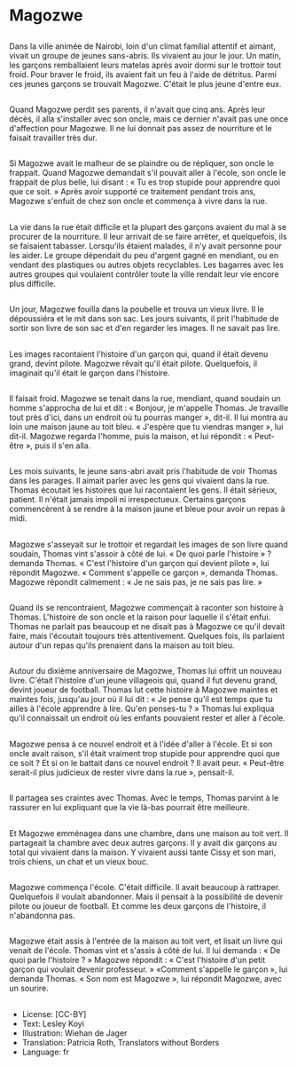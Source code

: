 # Magozwe

##
Dans la ville animée de Nairobi, loin d'un climat familial attentif et aimant, vivait un groupe de jeunes sans-abris. Ils vivaient au jour le jour. Un matin, les garçons remballaient leurs matelas après avoir dormi sur le trottoir tout froid. Pour braver le froid, ils avaient fait un feu à l'aide de détritus. Parmi ces jeunes garçons se trouvait Magozwe. C'était le plus jeune d'entre eux.

##
Quand Magozwe perdit ses parents, il n'avait que cinq ans. Après leur décès, il alla s'installer avec son oncle, mais ce dernier n'avait pas une once d'affection pour Magozwe. Il ne lui donnait pas assez de nourriture et le faisait travailler très dur.

##
Si Magozwe avait le malheur de se plaindre ou de répliquer, son oncle le frappait. Quand Magozwe demandait s'il pouvait aller à l'école, son oncle le frappait de plus belle, lui disant : « Tu es trop stupide pour apprendre quoi que ce soit. » Après avoir supporté ce traitement pendant trois ans, Magozwe s'enfuit de chez son oncle et commença à vivre dans la rue.

##
La vie dans la rue était difficile et la plupart des garçons avaient du mal à se procurer de la nourriture. Il leur arrivait de se faire arrêter, et quelquefois, ils se faisaient tabasser. Lorsqu'ils étaient malades, il n'y avait personne pour les aider. Le groupe dépendait du peu d'argent gagné en mendiant, ou en vendant des plastiques ou autres objets recyclables. Les bagarres avec les autres groupes qui voulaient contrôler toute la ville rendait leur vie encore plus difficile.

##
Un jour, Magozwe fouilla dans la poubelle et trouva un vieux livre. Il le dépoussiéra et le mit dans son sac. Les jours suivants, il prit l'habitude de sortir son livre de son sac et d'en regarder les images. Il ne savait pas lire.

##
Les images racontaient l'histoire d'un garçon qui, quand il était devenu grand, devint pilote. Magozwe rêvait qu'il était pilote. Quelquefois, il imaginait qu'il était le garçon dans l'histoire.

##
Il faisait froid. Magozwe se tenait dans la rue, mendiant, quand soudain un homme s'approcha de lui et dit : « Bonjour, je m'appelle Thomas. Je travaille tout près d'ici, dans un endroit où tu pourras manger », dit-il. Il lui montra au loin une maison jaune au toit bleu. « J'espère que tu viendras manger », lui dit-il. Magozwe regarda l'homme, puis la maison, et lui répondit : « Peut-être », puis il s'en alla.

##
Les mois suivants, le jeune sans-abri avait pris l'habitude de voir Thomas dans les parages. Il aimait parler avec les gens qui vivaient dans la rue. Thomas écoutait les histoires que lui racontaient les gens. Il était sérieux, patient. Il n'était jamais impoli ni irrespectueux. Certains garçons commencèrent à se rendre à la maison jaune et bleue pour avoir un repas à midi.

##
Magozwe s'asseyait sur le trottoir et regardait les images de son livre quand soudain, Thomas vint s'assoir à côté de lui. « De quoi parle l'histoire » ? demanda Thomas. « C'est l'histoire d'un garçon qui devient pilote », lui répondit Magozwe. « Comment s'appelle ce garçon », demanda Thomas. Magozwe répondit calmement : « Je ne sais pas, je ne sais pas lire. »

##
Quand ils se rencontraient, Magozwe commençait à raconter son histoire à Thomas. L'histoire de son oncle et la raison pour laquelle il s'était enfui. Thomas ne parlait pas beaucoup et ne disait pas à Magozwe ce qu'il devait faire, mais l'écoutait toujours très attentivement. Quelques fois, ils parlaient autour d'un repas qu'ils prenaient dans la maison au toit bleu.

##
Autour du dixième anniversaire de Magozwe, Thomas lui offrit un nouveau livre. C'était l'histoire d'un jeune villageois qui, quand il fut devenu grand, devint joueur de football. Thomas lut cette histoire à Magozwe maintes et maintes fois, jusqu'au jour où il lui dit : « Je pense qu'il est temps que tu ailles à l'école apprendre à lire. Qu'en penses-tu ? » Thomas lui expliqua qu'il connaissait un endroit où les enfants pouvaient rester et aller à l'école.

##
Magozwe pensa à ce nouvel endroit et à l'idée d'aller à l'école. Et si son oncle avait raison, s'il était vraiment trop stupide pour apprendre quoi que ce soit ? Et si on le battait dans ce nouvel endroit ? Il avait peur. « Peut-être serait-il plus judicieux de rester vivre dans la rue », pensait-il.

##
Il partagea ses craintes avec Thomas. Avec le temps, Thomas parvint à le rassurer en lui expliquant que la vie là-bas pourrait être meilleure.

##
Et Magozwe emménagea dans une chambre, dans une maison au toit vert. Il partageait la chambre avec deux autres garçons. Il y avait dix garçons au total qui vivaient dans la maison. Y vivaient aussi tante Cissy et son mari, trois chiens, un chat et un vieux bouc.

##
Magozwe commença l'école. C'était difficile. Il avait beaucoup à rattraper. Quelquefois il voulait abandonner. Mais il pensait à la possibilité de devenir pilote ou joueur de football. Et comme les deux garçons de l'histoire, il n'abandonna pas.

##
Magozwe était assis à l'entrée de la maison au toit vert, et lisait un livre qui venait de l'école. Thomas vint et s'assis à côté de lui. Il lui demanda : « De quoi parle l'histoire ? » Magozwe répondit : « C'est l'histoire d'un petit garçon qui voulait devenir professeur. » «Comment s'appelle le garçon », lui demanda Thomas. « Son nom est Magozwe », lui répondit Magozwe, avec un sourire.

##
* License: [CC-BY]
* Text: Lesley Koyi
* Illustration: Wiehan de Jager
* Translation: Patricia Roth, Translators without Borders
* Language: fr
